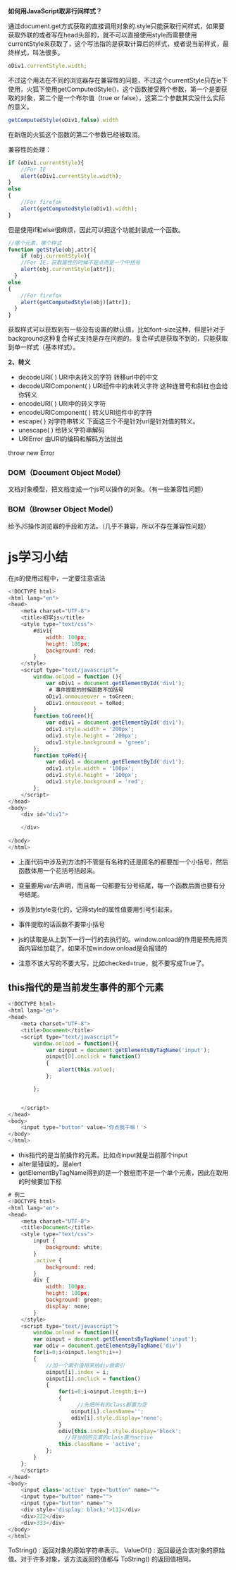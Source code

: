 

**如何用JavaScript取非行间样式？**

通过document.get方式获取的直接调用对象的.style只能获取行间样式，如果要获取外联的或者写在head头部的，就不可以直接使用style而需要使用currentStyle来获取了，这个写法指的是获取计算后的样式，或者说当前样式，最终样式，叫法很多。

```javascript
oDiv1.currentStyle.width;
```

不过这个用法在不同的浏览器存在兼容性的问题，不过这个currentStyle只在ie下使用，火狐下使用getComputedStyle()，这个函数接受两个参数，第一个是要获取的对象，第二个是一个布尔值（true or false），这第二个参数其实没什么实际的意义。

```javascript
getComputedStyle(oDiv1,false).width
```

在新版的火狐这个函数的第二个参数已经被取消。

兼容性的处理：

```javascript
if (oDiv1.currentStyle){
    //For IE
    alert(oDiv1.currentStyle.width);
}
else
{
    //For firefox
    alert(getComputedStyle(oDiv1).width);
}
```

但是使用if和else很麻烦，因此可以把这个功能封装成一个函数。

```javascript
//哪个元素，哪个样式
function getStyle(obj,attr){
    if (obj.currentStyle){
    //For IE，获取属性的时候不是点而是一个中括号
    alert(obj.currentStyle[attr]);
  }
else
{
    //For firefox
    alert(getComputedStyle(obj)[attr]);
  }
}
```

获取样式可以获取到有一些没有设置的默认值，比如font-size这种，但是针对于background这种复合样式支持是存在问题的。复合样式是获取不到的，只能获取到单一样式（基本样式）。



**2、转义**

- decodeURI( )                   URl中未转义的字符  转移url中的中文
- decodeURIComponent( )   URI组件中的未转义字符 这种连冒号和斜杠也会给你转义
- encodeURI( )                   URI中的转义字符
- encodeURIComponent( )   转义URI组件中的字符
- escape( )                         对字符串转义  下面这三个不是针对url是针对值的转义。
- unescape( )                     给转义字符串解码
- URIError                         由URl的编码和解码方法抛出

throw new Error



### DOM（Document Object Model）

文档对象模型，把文档变成一个js可以操作的对象。（有一些兼容性问题）

### BOM（Browser Object Model）

给予JS操作浏览器的手段和方法。（几乎不兼容，所以不存在兼容性问题）





# js学习小结

在js的使用过程中，一定要注意语法

```javascript
<!DOCTYPE html>
<html lang="en">
<head>
	<meta charset="UTF-8">
	<title>初学js</title>
	<style type="text/css">
		#div1{
			width: 100px;
			height: 100px;
			background: red;
		}
	</style>
	<script type="text/javascript">
		window.onload = function (){
			var oDiv1 = document.getElementById('div1');
             # 事件提取的时候函数不加括号
			oDiv1.onmouseover = toGreen;
			oDiv1.onmouseout = toRed;
		}
		function toGreen(){
			var odiv1 = document.getElementById('div1');
			odiv1.style.width = '200px';
			odiv1.style.height = '200px';
			odiv1.style.background = 'green';
		};
		function toRed(){
			var odiv1 = document.getElementById('div1');
			odiv1.style.width = '100px';
			odiv1.style.height = '100px';
			odiv1.style.background = 'red';
		};
	</script>
</head>
<body>
	<div id="div1">
		
	</div>
	
</body>
</html>
```

- 上面代码中涉及到方法的不管是有名称的还是匿名的都要加一个小括号，然后函数体用一个花括号括起来。
- 变量要用var去声明，而且每一句都要有分号结尾，每一个函数后面也要有分号结尾。
- 涉及到style变化的，记得style的属性值要用引号引起来。
- 事件提取的话函数不要带小括号
- js的读取是从上到下一行一行的去执行的。window.onload的作用是预先把页面内容给加载了。如果不加window.onload是会报错的

- 注意不该大写的不要大写，比如checked=true，就不要写成True了。

## this指代的是当前发生事件的那个元素

```javascript
<!DOCTYPE html>
<html lang="en">
<head>
	<meta charset="UTF-8">
	<title>Document</title>
	<script type="text/javascript">
        window.onload = function(){
        	var oinput = document.getElementsByTagName('input');
            oinput[0].onclick = function()
            {
            	alert(this.value);
            };

        };


	</script>
</head>
<body>
	<input type="button" value='你点我干嘛！'>
</body>
</html>
```

- this指代的是当前操作的元素。比如点input就是当前那个input
- alter是错误的，是alert
- getElementByTagName得到的是一个数组而不是一个单个元素，因此在取用的时候要加下标

```javascript
# 例二
<!DOCTYPE html>
<html lang="en">
<head>
	<meta charset="UTF-8">
	<title>Document</title>
	<style type="text/css">
		input {
			background: white;
		}
		.active {
			background: red;
		}
		div {
			width: 100px;
			height: 100px;
			background: green;
			display: none;
		}
	</style>
	<script type="text/javascript">
		window.onload = function(){
		var oinput = document.getElementsByTagName('input');
		var odiv = document.getElementsByTagName('div')
		for(i=0;i<oinput.length;i++)
		{
            //加一个索引值用来给div做索引
		    oinput[i].index = i;
        	oinput[i].onclick = function()
        	{
        		for(i=0;i<oinput.length;i++)
        		{
                      //先把所有的class都置为空
					oinput[i].className='';
					odiv[i].style.display='none';
				}
				odiv[this.index].style.display='block';
                  //将当前的元素的class置为active
				this.className = 'active';
        	};
		}
    };
	</script>
</head>
<body>
	<input class='active' type="button" name="">
	<input type="button" name="">
	<input type="button" name="">
	<div style='display: block;'>111</div>
	<div>222</div>
	<div>333</div>
</body>
</html>
```

ToString() :  返回对象的原始字符串表示。
ValueOf()  : 返回最适合该对象的原始值。对于许多对象，该方法返回的值都与 ToString() 的返回值相同。





